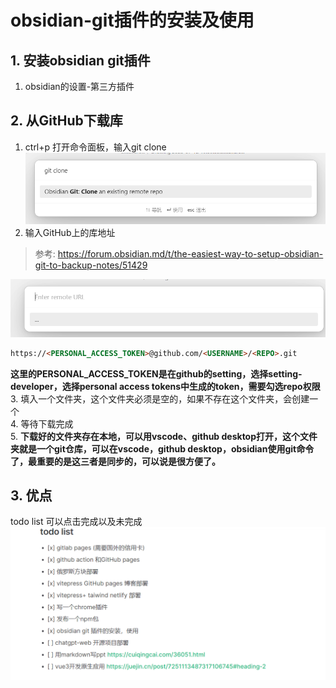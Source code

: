 # obsidian-git插件的安装及使用
## 1. 安装obsidian git插件
1. obsidian的设置-第三方插件
## 2. 从GitHub下载库
1. ctrl+p 打开命令面板，输入git clone
![](./images//1-git%20clone.png)
2. 输入GitHub上的库地址  
>参考: https://forum.obsidian.md/t/the-easiest-way-to-setup-obsidian-git-to-backup-notes/51429

![](./images/2-填写url.png)
```html
https://<PERSONAL_ACCESS_TOKEN>@github.com/<USERNAME>/<REPO>.git 
```
**这里的PERSONAL_ACCESS_TOKEN是在github的setting，选择setting-developer，选择personal access tokens中生成的token，需要勾选repo权限**  
3. 填入一个文件夹，这个文件夹必须是空的，如果不存在这个文件夹，会创建一个   
4. 等待下载完成    
5. **下载好的文件夹存在本地，可以用vscode、github desktop打开，这个文件夹就是一个git仓库，可以在vscode，github desktop，obsidian使用git命令了，最重要的是这三者是同步的，可以说是很方便了。**  
## 3. 优点 
todo list 可以点击完成以及未完成
![](./images/3-todo-完成.png)
